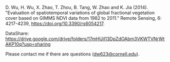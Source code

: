 D. Wu, H. Wu, X. Zhao, T. Zhou, B. Tang, W. Zhao and K. Jia (2014). "Evaluation of spatiotemporal variations of global fractional vegetation cover based on GIMMS NDVI data from 1982 to 2011." Remote Sensing, 6: 4217-4239, https://doi.org/10.3390/rs6054217.

DataShare: https://drive.google.com/drive/folders/17mHUiI13DpZdOAbm3VKWTVNrWtAKP10q?usp=sharing

Please contact me if there are questions (dw623@cornell.edu).
